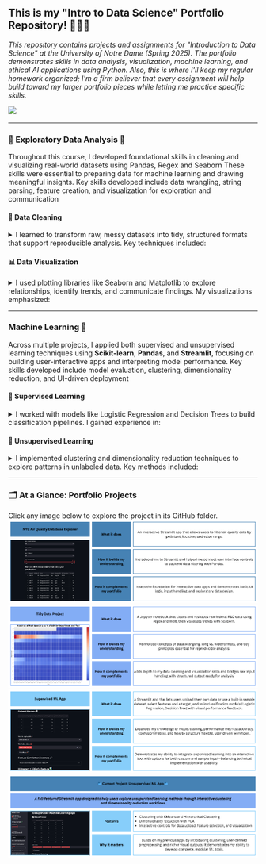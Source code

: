 ## This is my "Intro to Data Science" Portfolio Repository! 🧑🏻‍🔬
<em>This repository contains projects and assignments for "Introduction to Data Science" at the University of Notre Dame (Spring 2025). The portfolio demonstrates skills in data analysis, visualization, machine learning, and ethical AI applications using Python. Also, this is where I'll keep my regular homework organized; I'm a firm believer that every assignment will help build toward my larger portfolio pieces while letting me practice specific skills.</em>

<img src="https://github.com/marceloguzmanaguirre/GUZMANAGUIRRE-Data-Science-Portfolio-/blob/27ba02956e1c1a9ba0c3a0bb843f9898162285bb/Screenshot%202025-01-27%20at%2019.20.18.png"/>

___

### 🧐 Exploratory Data Analysis 🧐  
Throughout this course, I developed foundational skills in cleaning and visualizing real-world datasets using Pandas, Regex and Seaborn These skills were essential to preparing data for machine learning and drawing meaningful insights. Key skills developed include data wrangling, string parsing, feature creation, and visualization for exploration and communication</em>


#### 🧼 Data Cleaning  
<details><summary> I learned to transform raw, messy datasets into tidy, structured formats that support reproducible analysis. Key techniques included: </summary>
<img src="https://github.com/marceloguzmanaguirre/GUZMANAGUIRRE-Data-Science-Portfolio/blob/476e6f36d7f5eea724cc015958f867df43c6caaf/DSPortfolioDataCleaning.png"/>
</details>

#### 📊 Data Visualization  
<details><summary> I used plotting libraries like Seaborn and Matplotlib to explore relationships, identify trends, and communicate findings. My visualizations emphasized: </summary>
<img src="https://github.com/marceloguzmanaguirre/GUZMANAGUIRRE-Data-Science-Portfolio/blob/8eade38ac4af3bc39c36eb54dd36669d7fbf046c/DSPortfolioDataVisualization.png"/>
</details>

___

### Machine Learning 📖  
Across multiple projects, I applied both supervised and unsupervised learning techniques using **Scikit-learn**, **Pandas**, and **Streamlit**, focusing on building user-interactive apps and interpreting model performance. Key skills developed include model evaluation, clustering, dimensionality reduction, and UI-driven deployment</em>

#### 🔹 Supervised Learning  
<details><summary> I worked with models like Logistic Regression and Decision Trees to build classification pipelines. I gained experience in:</summary>
<img src="https://github.com/marceloguzmanaguirre/GUZMANAGUIRRE-Data-Science-Portfolio/blob/5da16f26b2c2a442d7b899a8366b472f281d1382/DSPortfolioSupervisedLearning%20%20.png"/>
</details>

#### 🔹 Unsupervised Learning  
<details><summary> I implemented clustering and dimensionality reduction techniques to explore patterns in unlabeled data. Key methods included:</summary>
<img src="https://github.com/marceloguzmanaguirre/GUZMANAGUIRRE-Data-Science-Portfolio/blob/62b840de906c986c5bbe7e894d853964107124e1/DSPortfolioUnsupervisedLearning%20%20.png"/>
</details>

___

### 🗂️ At a Glance: Portfolio Projects  
Click any image below to explore the project in its GitHub folder.
[![NYC Air Quality Project](https://github.com/marceloguzmanaguirre/GUZMANAGUIRRE-Data-Science-Portfolio/blob/af144d96e85a7514345c61e422aba5e220ced59a/P1Updated.png)](https://github.com/marceloguzmanaguirre/GUZMANAGUIRRE-Data-Science-Portfolio/tree/6e0ec5821fc7c8bcd1883295b26912654cf08ac2/basic_streamlit_app)
[![Tidy Data Project](https://github.com/marceloguzmanaguirre/GUZMANAGUIRRE-Data-Science-Portfolio/blob/af144d96e85a7514345c61e422aba5e220ced59a/P2Updated.png)](https://github.com/marceloguzmanaguirre/GUZMANAGUIRRE-Data-Science-Portfolio/tree/6e0ec5821fc7c8bcd1883295b26912654cf08ac2/TidyData-Project)
[![Supervised ML App](https://github.com/marceloguzmanaguirre/GUZMANAGUIRRE-Data-Science-Portfolio/blob/875ec44278d0a321a312bd070bbb7d7d77d2c35c/P3Updated.png)](https://github.com/marceloguzmanaguirre/GUZMANAGUIRRE-Data-Science-Portfolio/tree/6e0ec5821fc7c8bcd1883295b26912654cf08ac2/MLStreamlitApp)
[![Unsupervised ML App](https://github.com/marceloguzmanaguirre/marceloguzmanaguirre/blob/e2c4d493e42436a611760edf290fdc56851b46ef/ProfileCurrentProjectUMLAppUpdated.png)](https://github.com/marceloguzmanaguirre/GUZMANAGUIRRE-Data-Science-Portfolio/tree/main/MLUnsupervisedApp)
